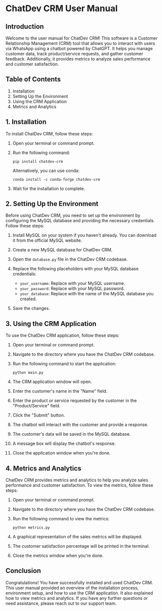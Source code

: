 # ChatDev CRM User Manual

## Introduction

Welcome to the user manual for ChatDev CRM! This software is a Customer Relationship Management (CRM) tool that allows you to interact with users via WhatsApp using a chatbot powered by ChatGPT. It helps you manage customer data, track product/service requests, and gather customer feedback. Additionally, it provides metrics to analyze sales performance and customer satisfaction.

## Table of Contents

1. Installation
2. Setting Up the Environment
3. Using the CRM Application
4. Metrics and Analytics

## 1. Installation

To install ChatDev CRM, follow these steps:

1. Open your terminal or command prompt.
2. Run the following command:

   ```
   pip install chatdev-crm
   ```

   Alternatively, you can use conda:

   ```
   conda install -c conda-forge chatdev-crm
   ```

3. Wait for the installation to complete.

## 2. Setting Up the Environment

Before using ChatDev CRM, you need to set up the environment by configuring the MySQL database and providing the necessary credentials. Follow these steps:

1. Install MySQL on your system if you haven't already. You can download it from the official MySQL website.

2. Create a new MySQL database for ChatDev CRM.

3. Open the `database.py` file in the ChatDev CRM codebase.

4. Replace the following placeholders with your MySQL database credentials:

   - `your_username`: Replace with your MySQL username.
   - `your_password`: Replace with your MySQL password.
   - `your_database`: Replace with the name of the MySQL database you created.

5. Save the changes.

## 3. Using the CRM Application

To use the ChatDev CRM application, follow these steps:

1. Open your terminal or command prompt.

2. Navigate to the directory where you have the ChatDev CRM codebase.

3. Run the following command to start the application:

   ```
   python main.py
   ```

4. The CRM application window will open.

5. Enter the customer's name in the "Name" field.

6. Enter the product or service requested by the customer in the "Product/Service" field.

7. Click the "Submit" button.

8. The chatbot will interact with the customer and provide a response.

9. The customer's data will be saved in the MySQL database.

10. A message box will display the chatbot's response.

11. Close the application window when you're done.

## 4. Metrics and Analytics

ChatDev CRM provides metrics and analytics to help you analyze sales performance and customer satisfaction. To view the metrics, follow these steps:

1. Open your terminal or command prompt.

2. Navigate to the directory where you have the ChatDev CRM codebase.

3. Run the following command to view the metrics:

   ```
   python metrics.py
   ```

4. A graphical representation of the sales metrics will be displayed.

5. The customer satisfaction percentage will be printed in the terminal.

6. Close the metrics window when you're done.

## Conclusion

Congratulations! You have successfully installed and used ChatDev CRM. This user manual provided an overview of the installation process, environment setup, and how to use the CRM application. It also explained how to view metrics and analytics. If you have any further questions or need assistance, please reach out to our support team.